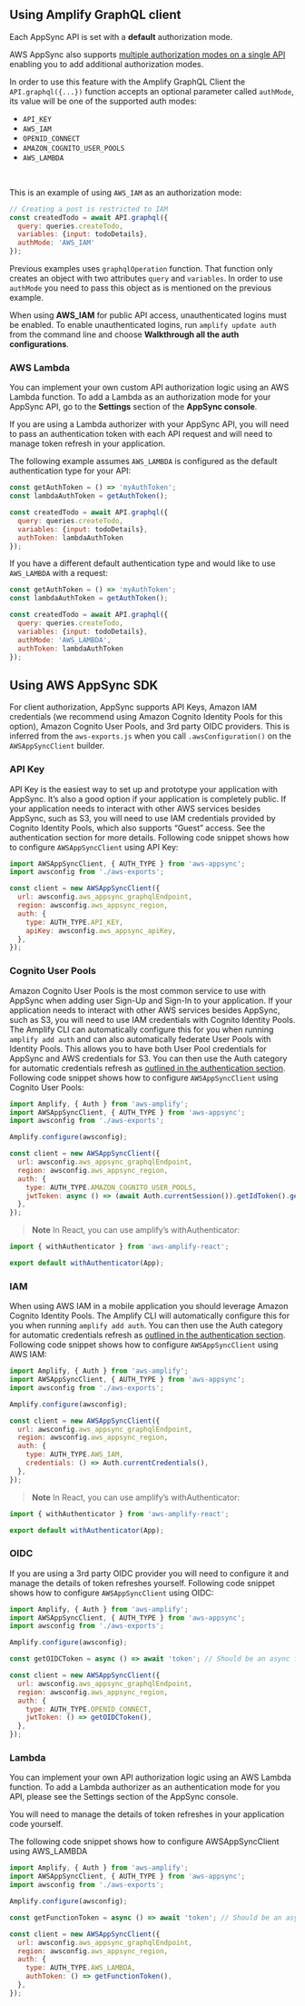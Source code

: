 ## Using Amplify GraphQL client

Each AppSync API is set with a __default__ authorization mode.

AWS AppSync also supports [multiple authorization modes on a single API](https://docs.aws.amazon.com/appsync/latest/devguide/security.html#using-additional-authorization-modes) enabling you to add additional authorization modes.

In order to use this feature with the Amplify GraphQL Client the `API.graphql({...})` function accepts an optional parameter called `authMode`, its value will be one of the supported auth modes:

- `API_KEY`
- `AWS_IAM`
- `OPENID_CONNECT`
- `AMAZON_COGNITO_USER_POOLS`
- `AWS_LAMBDA`

<br />

This is an example of using `AWS_IAM` as an authorization mode:

```js
// Creating a post is restricted to IAM 
const createdTodo = await API.graphql({
  query: queries.createTodo,
  variables: {input: todoDetails},
  authMode: 'AWS_IAM'
});
```

Previous examples uses `graphqlOperation` function. That function only creates an object with two attributes `query` and `variables`. In order to use `authMode` you need to pass this object as is mentioned on the previous example.

<amplify-callout>

When using __AWS_IAM__ for public API access, unauthenticated logins must be enabled. To enable unauthenticated logins, run `amplify update auth` from the command line and choose __Walkthrough all the auth configurations__.

</amplify-callout>

### AWS Lambda

You can implement your own custom API authorization logic using an AWS Lambda function. To add a Lambda as an authorization mode for your AppSync API, go to the **Settings** section of the **AppSync console**.

If you are using a Lambda authorizer with your AppSync API, you will need to pass an authentication token with each API request and will need to manage token refresh in your application.

The following example assumes `AWS_LAMBDA` is configured as the default authentication type for your API:
```js
const getAuthToken = () => 'myAuthToken';
const lambdaAuthToken = getAuthToken();

const createdTodo = await API.graphql({
  query: queries.createTodo,
  variables: {input: todoDetails},
  authToken: lambdaAuthToken
});
```

If you have a different default authentication type and would like to use `AWS_LAMBDA` with a request:
```javascript
const getAuthToken = () => 'myAuthToken';
const lambdaAuthToken = getAuthToken();

const createdTodo = await API.graphql({
  query: queries.createTodo,
  variables: {input: todoDetails},
  authMode: 'AWS_LAMBDA',
  authToken: lambdaAuthToken
});
```

## Using AWS AppSync SDK

For client authorization, AppSync supports API Keys, Amazon IAM credentials (we recommend using Amazon Cognito Identity Pools for this option), Amazon Cognito User Pools, and 3rd party OIDC providers. This is inferred from the `aws-exports.js` when you call `.awsConfiguration()` on the `AWSAppSyncClient` builder.

### API Key

API Key is the easiest way to set up and prototype your application with AppSync. It’s also a good option if your application is completely public. If your application needs to interact with other AWS services besides AppSync, such as S3, you will need to use IAM credentials provided by Cognito Identity Pools, which also supports “Guest” access. See the authentication section for more details. Following code snippet shows how to configure `AWSAppSyncClient` using API Key:

```js
import AWSAppSyncClient, { AUTH_TYPE } from 'aws-appsync';
import awsconfig from './aws-exports';

const client = new AWSAppSyncClient({
  url: awsconfig.aws_appsync_graphqlEndpoint,
  region: awsconfig.aws_appsync_region,
  auth: {
    type: AUTH_TYPE.API_KEY,
    apiKey: awsconfig.aws_appsync_apiKey,
  },
});
```


### Cognito User Pools

Amazon Cognito User Pools is the most common service to use with AppSync when adding user Sign-Up and Sign-In to your application. If your application needs to interact with other AWS services besides AppSync, such as S3, you will need to use IAM credentials with Cognito Identity Pools. The Amplify CLI can automatically configure this for you when running `amplify add auth` and can also automatically federate User Pools with Identity Pools. This allows you to have both User Pool credentials for AppSync and AWS credentials for S3. You can then use the Auth category for automatic credentials refresh as [outlined in the authentication section](~/lib/auth/getting-started.md). Following code snippet shows how to configure `AWSAppSyncClient` using Cognito User Pools:

```js
import Amplify, { Auth } from 'aws-amplify';
import AWSAppSyncClient, { AUTH_TYPE } from 'aws-appsync';
import awsconfig from './aws-exports';

Amplify.configure(awsconfig);

const client = new AWSAppSyncClient({
  url: awsconfig.aws_appsync_graphqlEndpoint,
  region: awsconfig.aws_appsync_region,
  auth: {
    type: AUTH_TYPE.AMAZON_COGNITO_USER_POOLS,
    jwtToken: async () => (await Auth.currentSession()).getIdToken().getJwtToken(),
  },
});
```

> **Note** In React, you can use amplify’s withAuthenticator:

```js
import { withAuthenticator } from 'aws-amplify-react';

export default withAuthenticator(App);
```

### IAM

When using AWS IAM in a mobile application you should leverage Amazon Cognito Identity Pools. The Amplify CLI will automatically configure this for you when running `amplify add auth`. You can then use the Auth category for automatic credentials refresh as [outlined in the authentication section](~/lib/auth/getting-started.md). Following code snippet shows how to configure `AWSAppSyncClient` using AWS IAM:

```js
import Amplify, { Auth } from 'aws-amplify';
import AWSAppSyncClient, { AUTH_TYPE } from 'aws-appsync';
import awsconfig from './aws-exports';

Amplify.configure(awsconfig);

const client = new AWSAppSyncClient({
  url: awsconfig.aws_appsync_graphqlEndpoint,
  region: awsconfig.aws_appsync_region,
  auth: {
    type: AUTH_TYPE.AWS_IAM,
    credentials: () => Auth.currentCredentials(),
  },
});
```

> **Note** In React, you can use amplify’s withAuthenticator:

```js
import { withAuthenticator } from 'aws-amplify-react';

export default withAuthenticator(App);
```

### OIDC

If you are using a 3rd party OIDC provider you will need to configure it and manage the details of token refreshes yourself. Following code snippet shows how to configure `AWSAppSyncClient` using OIDC:


```js
import Amplify, { Auth } from 'aws-amplify';
import AWSAppSyncClient, { AUTH_TYPE } from 'aws-appsync';
import awsconfig from './aws-exports';

Amplify.configure(awsconfig);

const getOIDCToken = async () => await 'token'; // Should be an async function that handles token refresh

const client = new AWSAppSyncClient({
  url: awsconfig.aws_appsync_graphqlEndpoint,
  region: awsconfig.aws_appsync_region,
  auth: {
    type: AUTH_TYPE.OPENID_CONNECT,
    jwtToken: () => getOIDCToken(),
  },
});
```

### Lambda
You can implement your own API authorization logic using an AWS Lambda function. To add a Lambda authorizer as an authentication mode for you API, please see the Settings section of the AppSync console.

You will need to manage the details of token refreshes in your application code yourself. 

The following code snippet shows how to configure AWSAppSyncClient using AWS_LAMBDA

```js
import Amplify, { Auth } from 'aws-amplify';
import AWSAppSyncClient, { AUTH_TYPE } from 'aws-appsync';
import awsconfig from './aws-exports';

Amplify.configure(awsconfig);

const getFunctionToken = async () => await 'token'; // Should be an async function that handles token refresh

const client = new AWSAppSyncClient({
  url: awsconfig.aws_appsync_graphqlEndpoint,
  region: awsconfig.aws_appsync_region,
  auth: {
    type: AUTH_TYPE.AWS_LAMBDA,
    authToken: () => getFunctionToken(),
  },
});
```
